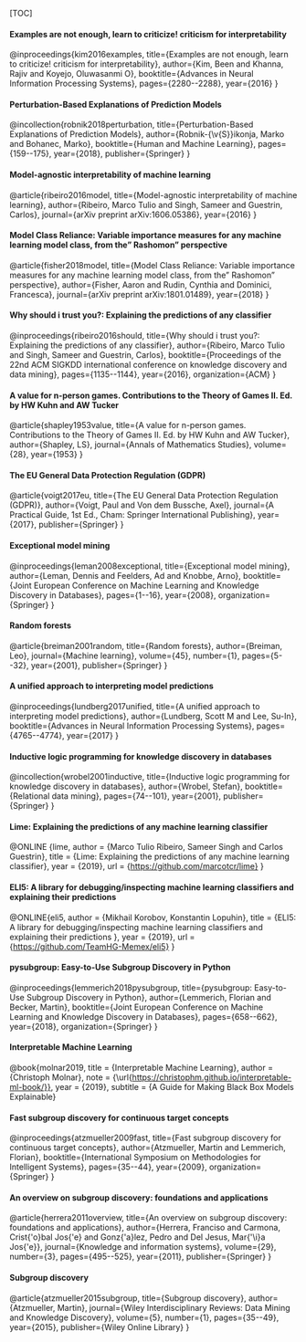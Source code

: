 [TOC]





#### Examples are not enough, learn to criticize! criticism for interpretability

@inproceedings{kim2016examples,
	title={Examples are not enough, learn to criticize! criticism for interpretability},
	author={Kim, Been and Khanna, Rajiv and Koyejo, Oluwasanmi O},
	booktitle={Advances in Neural Information Processing Systems},
	pages={2280--2288},
	year={2016}
}

#### Perturbation-Based Explanations of Prediction Models

@incollection{robnik2018perturbation,
	title={Perturbation-Based Explanations of Prediction Models},
	author={Robnik-{\v{S}}ikonja, Marko and Bohanec, Marko},
	booktitle={Human and Machine Learning},
	pages={159--175},
	year={2018},
	publisher={Springer}
}

#### Model-agnostic interpretability of machine learning

@article{ribeiro2016model,
	title={Model-agnostic interpretability of machine learning},
	author={Ribeiro, Marco Tulio and Singh, Sameer and Guestrin, Carlos},
	journal={arXiv preprint arXiv:1606.05386},
	year={2016}
}

#### Model Class Reliance: Variable importance measures for any machine learning model class, from the” Rashomon” perspective

@article{fisher2018model,
	title={Model Class Reliance: Variable importance measures for any machine learning model class, from the” Rashomon” perspective},
	author={Fisher, Aaron and Rudin, Cynthia and Dominici, Francesca},
	journal={arXiv preprint arXiv:1801.01489},
	year={2018}
}

#### Why should i trust you?: Explaining the predictions of any classifier

@inproceedings{ribeiro2016should,
	title={Why should i trust you?: Explaining the predictions of any classifier},
	author={Ribeiro, Marco Tulio and Singh, Sameer and Guestrin, Carlos},
	booktitle={Proceedings of the 22nd ACM SIGKDD international conference on knowledge discovery and data mining},
	pages={1135--1144},
	year={2016},
	organization={ACM}
}

####  A value for n-person games. Contributions to the Theory of Games II. Ed. by HW Kuhn and AW Tucker

@article{shapley1953value,
	title={A value for n-person games. Contributions to the Theory of Games II. Ed. by HW Kuhn and AW Tucker},
	author={Shapley, LS},
	journal={Annals of Mathematics Studies},
	volume={28},
	year={1953}
}

#### The EU General Data Protection Regulation (GDPR)

@article{voigt2017eu,
	title={The EU General Data Protection Regulation (GDPR)},
	author={Voigt, Paul and Von dem Bussche, Axel},
	journal={A Practical Guide, 1st Ed., Cham: Springer International Publishing},
	year={2017},
	publisher={Springer}
}

#### Exceptional model mining

@inproceedings{leman2008exceptional,
	title={Exceptional model mining},
	author={Leman, Dennis and Feelders, Ad and Knobbe, Arno},
	booktitle={Joint European Conference on Machine Learning and Knowledge Discovery in Databases},
	pages={1--16},
	year={2008},
	organization={Springer}
}

#### Random forests

@article{breiman2001random,
	title={Random forests},
	author={Breiman, Leo},
	journal={Machine learning},
	volume={45},
	number={1},
	pages={5--32},
	year={2001},
	publisher={Springer}
}

#### A unified approach to interpreting model predictions

@inproceedings{lundberg2017unified,
	title={A unified approach to interpreting model predictions},
	author={Lundberg, Scott M and Lee, Su-In},
	booktitle={Advances in Neural Information Processing Systems},
	pages={4765--4774},
	year={2017}
}

#### Inductive logic programming for knowledge discovery in databases

@incollection{wrobel2001inductive,
	title={Inductive logic programming for knowledge discovery in databases},
	author={Wrobel, Stefan},
	booktitle={Relational data mining},
	pages={74--101},
	year={2001},
	publisher={Springer}
}

#### Lime: Explaining the predictions of any machine learning classifier

@ONLINE {lime,
	author = {Marco Tulio Ribeiro, Sameer Singh and Carlos Guestrin},
	title  = {Lime: Explaining the predictions of any machine learning classifier},
	year   = {2019},
	url    = {https://github.com/marcotcr/lime}
}

#### ELI5: A library for debugging/inspecting machine learning classifiers and explaining their predictions

@ONLINE{eli5,
	author = {Mikhail Korobov, Konstantin Lopuhin},
	title = {ELI5: A library for debugging/inspecting machine learning classifiers and explaining their predictions },
	year = {2019},
	url = {https://github.com/TeamHG-Memex/eli5}
}

#### pysubgroup: Easy-to-Use Subgroup Discovery in Python

@inproceedings{lemmerich2018pysubgroup,
	title={pysubgroup: Easy-to-Use Subgroup Discovery in Python},
	author={Lemmerich, Florian and Becker, Martin},
	booktitle={Joint European Conference on Machine Learning and Knowledge Discovery in Databases},
	pages={658--662},
	year={2018},
	organization={Springer}
}

#### Interpretable Machine Learning

@book{molnar2019,
	title      = {Interpretable Machine Learning},
	author     = {Christoph Molnar},
	note       = {\url{https://christophm.github.io/interpretable-ml-book/}},
	year       = {2019},
	subtitle   = {A Guide for Making Black Box Models Explainable}

#### Fast subgroup discovery for continuous target concepts

@inproceedings{atzmueller2009fast,
  title={Fast subgroup discovery for continuous target concepts},
  author={Atzmueller, Martin and Lemmerich, Florian},
  booktitle={International Symposium on Methodologies for Intelligent Systems},
  pages={35--44},
  year={2009},
  organization={Springer}
}

#### An overview on subgroup discovery: foundations and applications

@article{herrera2011overview,
  title={An overview on subgroup discovery: foundations and applications},
  author={Herrera, Franciso and Carmona, Crist{\'o}bal Jos{\'e} and Gonz{\'a}lez, Pedro and Del Jesus, Mar{\'\i}a Jos{\'e}},
  journal={Knowledge and information systems},
  volume={29},
  number={3},
  pages={495--525},
  year={2011},
  publisher={Springer}
}

#### Subgroup discovery

@article{atzmueller2015subgroup,
  title={Subgroup discovery},
  author={Atzmueller, Martin},
  journal={Wiley Interdisciplinary Reviews: Data Mining and Knowledge Discovery},
  volume={5},
  number={1},
  pages={35--49},
  year={2015},
  publisher={Wiley Online Library}
}

